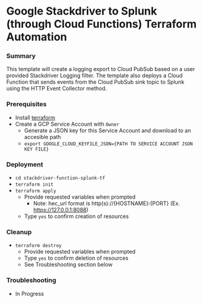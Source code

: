 # Google Stackdriver to Splunk (through Cloud Functions) Terraform Automation
### Summary
This template will create a logging export to Cloud PubSub based on a user provided Stackdriver Logging filter. The template also deploys a Cloud Function that sends events from the Cloud PubSub sink topic to Splunk using the HTTP Event Collector method.

### Prerequisites
* Install [terraform](https://learn.hashicorp.com/terraform/getting-started/install.html)
* Create a GCP Service Account with `Owner`
	* Generate a JSON key for this Service Account and download to an accesible path
	* `export GOOGLE_CLOUD_KEYFILE_JSON={PATH TO SERVICE ACCOUNT JSON KEY FILE}`

### Deployment
* `cd stackdriver-function-splunk-tf`
* `terraform init`
* `terraform apply`
	* Provide requested variables when prompted
		* Note: hec_url format is http(s)://{HOSTNAME}:{PORT} (Ex. https://127.0.0.1:8088)
	* Type `yes` to confirm creation of resources

### Cleanup
* `terraform destroy`
	* Provide requested variables when prompted
	* Type `yes` to confirm deletion of resources
	* See Troubleshooting section below

### Troubleshooting
* In Progress